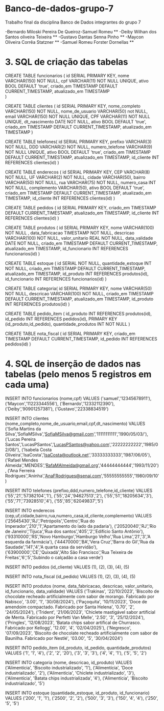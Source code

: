 # Banco-de-dados-grupo-7
Trabalho final da disciplina Banco de Dados
integrantes do grupo 7

-Bernardo Miloski Pereira De Queiroz-Samuel Romeu \**
-Deiby Wilhan dos Santos oliveira Teixeira \**
-Gustavo Dantas Senna Pinho \**
-Maycon Oliveira Corrêa Statzner \**
-Samuel Romeu Forster Dornellas \**

# 3. SQL de criação das tabelas 

CREATE TABLE funcionarios (
id SERIAL PRIMARY KEY, 
nome VARCHAR(150) NOT NULL, 
cpf VARCHAR(11) NOT NULL UNIQUE, 
ativo BOOL DEFAULT 'true', 
criado_em TIMESTAMP DEFAULT CURRENT_TIMESTAMP, 
atualizado_em TIMESTAMP  
)

CREATE TABLE clientes (
id SERIAL PRIMARY KEY,
nome_completo VARCHAR(150) NOT NULL,
nome_de_usuario VARCHAR(50) not NULL,
email VARCHAR(150) NOT NULL UNIQUE,
CPF VARCHAR(11) NOT NULL UNIQUE,
dt_nascimento DATE NOT NULL,
ativo BOOL DEFAULT 'true',
criado_em TIMESTAMP DEFAULT CURRENT_TIMESTAMP,
atualizado_em TIMESTAMP
)

CREATE TABLE telefones(
id SERIAL PRIMARY KEY,
prefixo VARCHAR(3) NOT NULL,
DDD VARCHAR(2) NOT NULL,
numero_telefone VARCHAR(9) NOT NULL UNIQUE,
ativo BOOL DEFAULT 'true',
criado_em TIMESTAMP DEFAULT CURRENT_TIMESTAMP,
atualizado_em TIMESTAMP,
id_cliente INT REFERENCES clientes(id)
)

CREATE TABLE enderecos (
id SERIAL PRIMARY KEY,
CEP VARCHAR(8) NOT NULL,
UF  VARCHAR(2) NOT NULL,
cidade VARCHAR(50),
bairro VARCHAR(50) NOT NULL,
rua VARCHAR(75) NOT NULL,
numero_casa INT NOT NULL,
complemento VARCHAR(50),
ativo BOOL DEFAULT 'true',
criado_em TIMESTAMP DEFAULT CURRENT_TIMESTAMP,
atualizado_em TIMESTAMP,
id_cliente INT REFERENCES clientes(id)
)

CREATE TABLE pedidos (
id SERIAL PRIMARY KEY,
criado_em TIMESTAMP DEFAULT CURRENT_TIMESTAMP,
atualizado_em TIMESTAMP,
id_cliente INT REFERENCES clientes(id)
)

CREATE TABLE produtos (
id SERIAL PRIMARY KEY,
nome VARCHAR(100) NOT NULL , 
data_fabricacao TIMESTAMP NOT NULL,
descricao VARCHAR(100) NOT NULL,
valor_unitario REAL NOT NULL,
data_validade DATE NOT NULL,
criado_em TIMESTAMP DEFAULT CURRENT_TIMESTAMP,
atualizado_em TIMESTAMP,
id_funcionario INT REFERENCES funcionarios(id)
)

CREATE TABLE estoque (
id SERIAL NOT NULL,
quantidade_estoque INT NOT NULL,
criado_em TIMESTAMP DEFAULT CURRENT_TIMESTAMP,
atualizado_em TIMESTAMP,
id_produto INT REFERENCES produtos(id),
id_funcionario INT REFERENCES funcionarios(id)
)

CREATE TABLE categoria(
id SERIAL PRIMARY KEY,
nome VARCHAR(50) NOT NULL,
descricao VARCHAR(100) NOT NULL,
criado_em TIMESTAMP DEFAULT CURRENT_TIMESTAMP,
atualizado_em TIMESTAMP,
id_produto INT REFERENCES produtos(id)
)

CREATE TABLE pedido_item (
id_produto INT REFERENCES produtos(id),
id_pedido INT REFERENCES pedidos(id),
PRIMARY KEY (id_produto,id_pedido),
quantidade_produtos INT NOT NULL
)

CREATE TABLE nota_fiscal (
id SERIAL PRIMARY KEY,
criado_em TIMESTAMP DEFAULT CURRENT_TIMESTAMP,
id_pedido INT REFERENCES pedidos(id)
)

# 4. SQL de inserção de dados nas tabelas (pelo menos 5 registros em cada uma) 

INSERT INTO funcionarios 
    (nome,cpf)
VALUES 
    ('samuel','12345678911'),
    ('Maycon','11223344556'),
    ('Bernardo','12332112390'),
    ('Deiby','90901257381'),
    ('Gustavo','22338834519')

INSERT INTO    clientes
    (nome_completo,nome_de_usuario,email,cpf,dt_nascimento)
VALUES
    ('Sofia Martins da Silva','SofiaMSilva','SofiaMSilva@gmail.com','11111111111','1990/05/03/'),
    ('Lucas Pereira Santos','LucasPSantos','LucasPSantos@yahoo.com','22222222222','1985/02/08/'),
    ('Isabela Costa Oliveira','IsaCosta','IsaCosta@outlook.net','33333333333','1987/06/05'),
    ('Rafael Mendes Almeida','MENDES','RafaMAlmeida@gmail.org','44444444444','1993/11/20'),
    ('Ana Ferreira Rodrigues','Aninha','AnaFRodrigues@senai.com','55555555555','1980/09/10')

INSERT INTO telefones
    (prefixo,ddd,numero_telefone,id_cliente)
VALUES 
    ('55','21','57382104','1'),
    ('55','24','94627513','2'),
    ('55','51','18205634','3'),
    ('55','71','73928510','4'),
    ('55','85','62049837','5')

INSERT INTO enderecos
    (cep,uf,cidade,bairro,rua,numero_casa,id_cliente,complemento)
VALUES
    ('25645430','RJ','Petrópolis','Centro','Rua do Imperador','210','1','Apartamento do lado da padaria'),
    ('20520040','RJ','Rio de Janeiro','Tijuca','Rua dos santos','405','2','Edifício Santo Antônio'),
    ('93310000','RS','Novo Hamburgo','Hamburgo Velho','Rua Lima','21','3','A esquerda da farmácia'),
    ('44470000','BA','Vera Cruz','Barra do Gil','Rua da Saudade','141','4','A quarta casa da servidão'),
    ('63900000','CE','Quixadá','Alto São Francisco','Rua Teixeira de Freitas','6','5','Subindo o calçadão a casa verde')

INSERT INTO pedidos
    (id_cliente)
VALUES
    (1),
    (2),
    (3),
    (4),
    (5)

INSERT INTO nota_fiscal
    (id_pedido)
VALUES
    (1),
    (2),
    (3),
    (4),
    (5)

INSERT INTO produtos
    (nome, data_fabricacao, descricao, valor_unitario, id_funcionario, data_validade)
VALUES
    ('Trakinas', '22/10/2023', 'Biscoito de chocolate recheado artificialmente com sabor de morango. Fabricado por Nabisco', '3.00', '1', '30/08/2024'),
    ('Paçoquita', '10/11/2023', 'Doce de amendoim compactado. Fabricado por Santa Helena', '0.70', '2', '24/05/2024'),
    ('Trident', '21/06/2023', 'Chiclete mastigável sabor artificial de Menta. Fabricado por Perfetti Van Melle', '2.50', '3', '25/12/2024'),
    ('Pringles', '12/08/2023', 'Batata chips sabor artifical de Churrasco. Fabricado por Kellogg', '12.00', '4', '02/04/2025'),
    ('Negresco', '07/09/2023', 'Biscoito de chocolate recheado artificialmente com sabor de Baunilha. Fabricado por Nestlé', '03.00', '5', '30/04/2024')
    
INSERT INTO pedido_item
    (id_produto, id_pedido, quantidade_produtos)
VALUES
    ('1', '1', '4'),
    ('2', '2', '20'),
    ('3', '3', '3'),
    ('4', '4', '1'),
    ('5', '5', '2')

INSERT INTO categoria
    (nome, descricao, id_produto)
VALUES
    ('Alimentícia', 'Biscoito industrializado', '1'),
    ('Alimentícia', 'Doce industrializado', '2'),
    ('Alimentícia', 'Chiclete industrializado', '3'),
    ('Alimentícia', 'Batata chips industrializada', '4'),
    ('Alimentícia', 'Biscoito industrializado', '5')

INSERT INTO estoque
    (quantidade_estoque, id_produto, id_funcionario)
VALUES
    ('200', '1', '1'),
    ('2500', '2', '2'),
    ('500', '3', '3'),
    ('150', '4', '4'),
    ('250', '5', '5')
